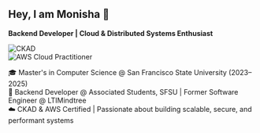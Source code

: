 ## Hey, I am Monisha 👋

**Backend Developer | Cloud & Distributed Systems Enthusiast**

![CKAD](https://img.shields.io/badge/CKAD-Certified-blue?style=flat&logo=kubernetes&logoColor=white)  
![AWS Cloud Practitioner](https://img.shields.io/badge/AWS-Cloud&nbsp;Practitioner-orange?style=flat&logo=amazon-aws&logoColor=white)

🎓 Master's in Computer Science @ San Francisco State University (2023–2025)  
💼 Backend Developer @ Associated Students, SFSU | Former Software Engineer @ LTIMindtree  
☁️ CKAD & AWS Certified | Passionate about building scalable, secure, and performant systems

<!--
**monishamekala/monishamekala** is a ✨ _special_ ✨ repository because its `README.md` (this file) appears on your GitHub profile.

Here are some ideas to get you started:

- 🔭 I’m currently working on ...
- 🌱 I’m currently learning ...
- 👯 I’m looking to collaborate on ...
- 🤔 I’m looking for help with ...
- 💬 Ask me about ...
- 📫 How to reach me: ...
- 😄 Pronouns: ...
- ⚡ Fun fact: ...
-->
